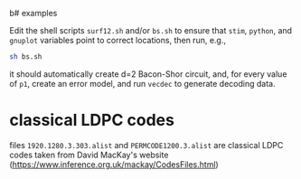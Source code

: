 b# examples 

Edit the shell scripts `surf12.sh` and/or `bs.sh` to ensure that `stim`,
`python`, and `gnuplot` variables point to correct locations, then run, e.g.,

```sh
sh bs.sh
```
it should automatically create d=2 Bacon-Shor circuit, and, for every value of
`p1`, create an error model, and run `vecdec` to generate decoding data. 


# classical LDPC codes 
files `1920.1280.3.303.alist` and `PERMCODE1200.3.alist` are classical
LDPC codes taken from David MacKay's website
(https://www.inference.org.uk/mackay/CodesFiles.html)

